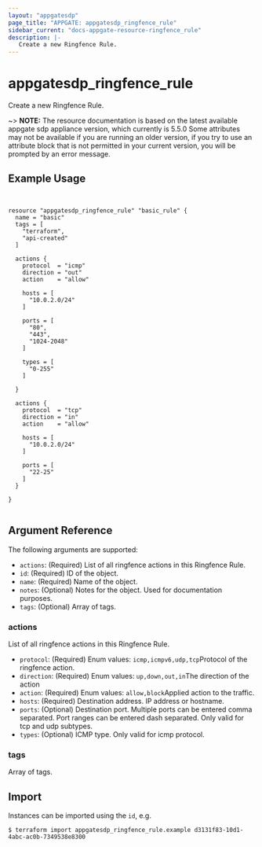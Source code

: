 ```yaml
---
layout: "appgatesdp"
page_title: "APPGATE: appgatesdp_ringfence_rule"
sidebar_current: "docs-appgate-resource-ringfence_rule"
description: |-
   Create a new Ringfence Rule.
---
```


# appgatesdp_ringfence_rule

Create a new Ringfence Rule.

~> **NOTE:**  The resource documentation is based on the latest available appgate sdp appliance version, which currently is 5.5.0
Some attributes may not be available if you are running an older version, if you try to use an attribute block that is not permitted in your current version, you will be prompted by an error message.


## Example Usage

```hcl


resource "appgatesdp_ringfence_rule" "basic_rule" {
  name = "basic"
  tags = [
    "terraform",
    "api-created"
  ]

  actions {
    protocol  = "icmp"
    direction = "out"
    action    = "allow"

    hosts = [
      "10.0.2.0/24"
    ]

    ports = [
      "80",
      "443",
      "1024-2048"
    ]

    types = [
      "0-255"
    ]

  }

  actions {
    protocol  = "tcp"
    direction = "in"
    action    = "allow"

    hosts = [
      "10.0.2.0/24"
    ]

    ports = [
      "22-25"
    ]
  }

}


```


## Argument Reference

The following arguments are supported:


* `actions`: (Required) List of all ringfence actions in this Ringfence Rule.
* `id`: (Required) ID of the object.
* `name`: (Required) Name of the object.
* `notes`: (Optional) Notes for the object. Used for documentation purposes.
* `tags`: (Optional) Array of tags.


### actions
List of all ringfence actions in this Ringfence Rule.

* `protocol`: (Required)  Enum values: `icmp,icmpv6,udp,tcp`Protocol of the ringfence action.
* `direction`: (Required)  Enum values: `up,down,out,in`The direction of the action
* `action`: (Required)  Enum values: `allow,block`Applied action to the traffic.
* `hosts`: (Required) Destination address. IP address or hostname.
* `ports`:  (Optional) Destination port. Multiple ports can be entered comma separated. Port ranges can be entered dash separated. Only valid for tcp and udp subtypes.
* `types`:  (Optional) ICMP type. Only valid for icmp protocol.
### tags
Array of tags.




## Import

Instances can be imported using the `id`, e.g.

```
$ terraform import appgatesdp_ringfence_rule.example d3131f83-10d1-4abc-ac0b-7349538e8300
```
